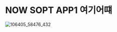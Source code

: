 # NOW SOPT APP1 여기어떄

![106405_58476_432](https://github.com/NOW-SOPT-APP1-YeogiEottae/.github/assets/95562494/45c51046-8987-4854-9c67-0a28dba7ff04)
